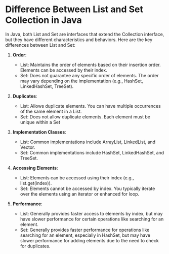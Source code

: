 # Difference Between List and Set Collection in Java

In Java, both List and Set are interfaces that extend the Collection interface, but they have different characteristics
and behaviors. Here are the key differences between List and Set:

1. **Order**:
    - List: Maintains the order of elements based on their insertion order. Elements can be accessed by their index.
    - Set: Does not guarantee any specific order of elements. The order may vary depending on the implementation (e.g.,
      HashSet, LinkedHashSet, TreeSet).

2. **Duplicates**:
    - List: Allows duplicate elements. You can have multiple occurrences of the same element in a List.
    - Set: Does not allow duplicate elements. Each element must be unique within a Set

3. **Implementation Classes**:
    - List: Common implementations include ArrayList, LinkedList, and Vector.
    - Set: Common implementations include HashSet, LinkedHashSet, and TreeSet.

4. **Accessing Elements**:
    - List: Elements can be accessed using their index (e.g., list.get(index)).
    - Set: Elements cannot be accessed by index. You typically iterate over the elements using an iterator or enhanced
      for loop.

5. **Performance**:
    - List: Generally provides faster access to elements by index, but may have slower performance for certain
      operations like searching for an element.
    - Set: Generally provides faster performance for operations like searching for an element, especially in HashSet,
      but may have slower performance for adding elements due to the need to check for duplicates.
